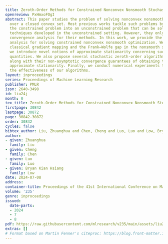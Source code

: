 ```yaml
---
title: Zeroth-Order Methods for Constrained Nonconvex Nonsmooth Stochastic Optimization
openreview: PxHmxoFOgI
abstract: This paper studies the problem of solving nonconvex nonsmooth optimization
  over a closed convex set. Most previous works tackle such problems by transforming
  the constrained problem into an unconstrained problem that can be solved by the
  techniques developed in the unconstrained setting. However, they only provide asymptotic
  convergence analysis for their methods. In this work, we provide the non-asymptotic
  analysis for solving constrained nonconvex nonsmooth optimization. We first generalize
  classical gradient mapping and the Frank–Wolfe gap in the nonsmooth setting. Then
  we introduce novel notions of approximate stationarity concerning such generalized
  quantities. We also propose several stochastic zeroth-order algorithms for the problem,
  along with their non-asymptotic convergence guarantees of obtaining the proposed
  approximate stationarity. Finally, we conduct numerical experiments that demonstrate
  the effectiveness of our algorithms.
layout: inproceedings
series: Proceedings of Machine Learning Research
publisher: PMLR
issn: 2640-3498
id: liu24j
month: 0
tex_title: Zeroth-Order Methods for Constrained Nonconvex Nonsmooth Stochastic Optimization
firstpage: 30842
lastpage: 30872
page: 30842-30872
order: 30842
cycles: false
bibtex_author: Liu, Zhuanghua and Chen, Cheng and Luo, Luo and Low, Bryan Kian Hsiang
author:
- given: Zhuanghua
  family: Liu
- given: Cheng
  family: Chen
- given: Luo
  family: Luo
- given: Bryan Kian Hsiang
  family: Low
date: 2024-07-08
address:
container-title: Proceedings of the 41st International Conference on Machine Learning
volume: '235'
genre: inproceedings
issued:
  date-parts:
  - 2024
  - 7
  - 8
pdf: https://raw.githubusercontent.com/mlresearch/v235/main/assets/liu24j/liu24j.pdf
extras: []
# Format based on Martin Fenner's citeproc: https://blog.front-matter.io/posts/citeproc-yaml-for-bibliographies/
---
```

